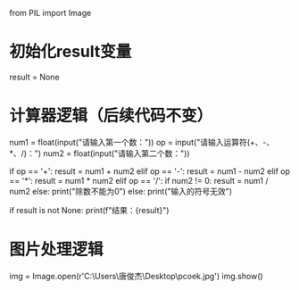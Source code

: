 from PIL import Image

# 初始化result变量
result = None

# 计算器逻辑（后续代码不变）
num1 = float(input("请输入第一个数："))
op = input("请输入运算符(+、-、*、/)：")
num2 = float(input("请输入第二个数："))

if op == '+':
    result = num1 + num2
elif op == '-':
    result = num1 - num2
elif op == '*':
    result = num1 * num2
elif op == '/':
    if num2 != 0:
        result = num1 / num2
    else:
        print("除数不能为0")
else:
    print("输入的符号无效")

if result is not None:
    print(f"结果：{result}")

# 图片处理逻辑
img = Image.open(r'C:\Users\唐俊杰\Desktop\pcoek.jpg')
img.show()
